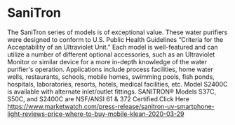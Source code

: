 # SaniTron
The SaniTron series of models is of exceptional value. These water purifiers were designed to conform to U.S. Public Health Guidelines “Criteria for the Acceptability of an Ultraviolet Unit.” Each model is well-featured and can utilize a number of different optional accessories, such as an Ultraviolet Monitor or similar device for a more in-depth knowledge of the water purifier's operation. Applications include process facilities, home water wells, restaurants, schools, mobile homes, swimming pools, fish ponds, hospitals, laboratories, resorts, hotels, medical facilities, etc. Model S2400C is available with alternate inlet/outlet fittings. SANITRON® Models S37C, S50C, and S2400C are NSF/ANSI 61 &amp; 372 Certified.Click Here https://www.marketwatch.com/press-release/sanitron-uv-smartphone-light-reviews-price-where-to-buy-mobile-klean-2020-03-29 
